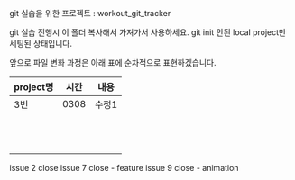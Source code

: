 git 실습을 위한 프로젝트 : workout_git_tracker 

git 실습 진행시 이 폴더 복사해서 가져가서 사용하세요.  git init 안된 local project만 세팅된 상태입니다. 

앞으로 파일 변화 과정은 아래 표에 순차적으로 표현하겠습니다. 


| project명 | 시간   | 내용  |
|----------|------|-----|
| 3번       | 0308 | 수정1 |
|          |      |     |
|          |      |     |
|          |      |     |
|          |      |     |
|          |      |     |
|          |      |     |
|          |      |     |
|          |      |     |
|          |      |     |
|          |      |     |
|          |      |     |
|          |      |     |

issue 2 close
issue 7 close - feature
issue 9 close - animation